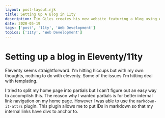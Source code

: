 ```yaml
---
layout: post-layout.njk
title: Setting Up A Blog in 11ty
description: Tim Giles creates his new website featuring a blog using eleventy
date: 2020-05-19
tags: ['post', '11ty', 'Web Development']
topics: ['11ty', 'Web Development']
---
```


# Setting up a blog in Eleventy/11ty

Eleventy seems straightforward.
I'm hitting hiccups but with my own thoughts, nothing to do with eleventy.
Some of the issues I'm hitting deal with templating.

I tried to split my home page into partials but I can't figure out an easy way to accomplish this.
The reason why I wanted partials is for better internal link navigation on my home page.
However I was able to use the `markdown-it-attrs` plugin.
This plugin allows me to put IDs in markdown so that my internal links have divs to anchor to.